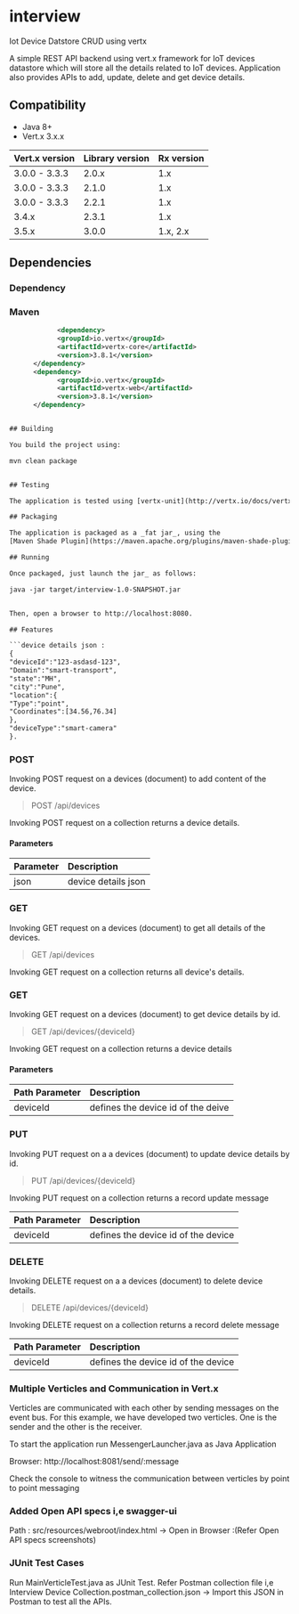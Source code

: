 # interview
Iot Device Datstore CRUD using vertx

A simple REST API backend using vert.x framework for IoT devices datastore
which will store all the details related to IoT devices. Application also provides APIs to 
add, update, delete and get device details.

## Compatibility
- Java 8+
- Vert.x 3.x.x

 Vert.x version     | Library version | Rx version 
 ------------------ | ----------------|--------------
 3.0.0 - 3.3.3      | 2.0.x           | 1.x
 3.0.0 - 3.3.3      | 2.1.0           | 1.x
 3.0.0 - 3.3.3      | 2.2.1           | 1.x
 3.4.x              | 2.3.1           | 1.x
 3.5.x              | 3.0.0           | 1.x, 2.x
 
## Dependencies

### Dependency
### Maven
```xml
 			<dependency>
            <groupId>io.vertx</groupId>
            <artifactId>vertx-core</artifactId>
            <version>3.8.1</version>
      </dependency>
      <dependency>
            <groupId>io.vertx</groupId>
            <artifactId>vertx-web</artifactId>
            <version>3.8.1</version>
      </dependency>


## Building

You build the project using:

mvn clean package


## Testing

The application is tested using [vertx-unit](http://vertx.io/docs/vertx-unit/java/).

## Packaging

The application is packaged as a _fat jar_, using the 
[Maven Shade Plugin](https://maven.apache.org/plugins/maven-shade-plugin/).

## Running

Once packaged, just launch the jar_ as follows:

java -jar target/interview-1.0-SNAPSHOT.jar


Then, open a browser to http://localhost:8080.

## Features

```device details json : 
{
"deviceId":"123-asdasd-123",
"Domain":"smart-transport",
"state":"MH",
"city":"Pune",
"location":{
"Type":"point",
"Coordinates":[34.56,76.34]
},
"deviceType":"smart-camera"
}.
```
### POST
Invoking POST request on a devices (document) to add content of the device.
> POST /api/devices

Invoking POST request on a collection returns a device details.

#### Parameters

| Parameter | Description  |
|:--------- | :----------- |
| json | device details json |


### GET
Invoking GET request on a devices (document) to get all details of the devices.
> GET /api/devices

Invoking GET request on a collection returns all device's details.


### GET
Invoking GET request on a devices (document) to get device details by id.
> GET  /api/devices/{deviceId}

Invoking GET request on a collection returns a device details

#### Parameters

| Path Parameter | Description  |
|:--------- | :----------- |
| deviceId | defines the device id of the deive |


### PUT
Invoking PUT request on a a devices (document) to update device details by id.
> PUT  /api/devices/{deviceId}

Invoking PUT request on a collection returns a record update message

| Path Parameter | Description  |
|:--------- | :----------- |
| deviceId | defines the device id of the device |

### DELETE
Invoking DELETE  request on a a devices (document) to delete device details.
> DELETE /api/devices/{deviceId}

Invoking DELETE request on a collection returns a record delete message

| Path Parameter | Description  |
|:--------- | :----------- |
| deviceId | defines the device id of the device |


### Multiple Verticles and Communication in Vert.x

Verticles are communicated with each other by sending messages on the event bus. For this example, we have developed two verticles. One is the sender and the other is the receiver.

To start the application run MessengerLauncher.java as Java Application

Browser: http://localhost:8081/send/:message

Check the console to witness the communication between verticles by point to point messaging

### Added Open API specs i,e swagger-ui
Path : src/resources/webroot/index.html -> Open in Browser :(Refer Open API specs screenshots)
### JUnit Test Cases
Run MainVerticleTest.java as JUnit Test.
Refer Postman collection file i,e Interview Device Collection.postman_collection.json -> Import this JSON in Postman to test all the APIs.




